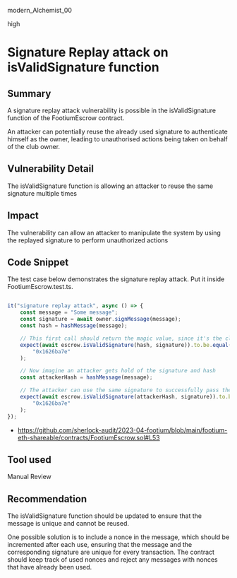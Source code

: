modern_Alchemist_00

high

# Signature Replay attack on isValidSignature function

## Summary
A signature replay attack vulnerability is possible in the isValidSignature function of the FootiumEscrow contract.

An attacker can potentially reuse the already used signature to authenticate himself as the owner, leading to unauthorised actions being taken on behalf of the club owner.

## Vulnerability Detail

The isValidSignature function  is allowing an attacker to reuse the same signature multiple times

## Impact

The vulnerability can allow an attacker to manipulate the system by using the replayed signature to perform unauthorized actions

## Code Snippet

The test case below demonstrates the signature replay attack. Put it inside FootiumEscrow.test.ts.

```javascript

it("signature replay attack", async () => {
    const message = "Some message";
    const signature = await owner.signMessage(message);
    const hash = hashMessage(message);

    // This first call should return the magic value, since it's the club owner's signature
    expect(await escrow.isValidSignature(hash, signature)).to.be.equal(
        "0x1626ba7e"
    );

    // Now imagine an attacker gets hold of the signature and hash
    const attackerHash = hashMessage(message);

    // The attacker can use the same signature to successfully pass the isValidSignature check
    expect(await escrow.isValidSignature(attackerHash, signature)).to.be.equal(
        "0x1626ba7e"
    );
});


```
- https://github.com/sherlock-audit/2023-04-footium/blob/main/footium-eth-shareable/contracts/FootiumEscrow.sol#L53

## Tool used

Manual Review

## Recommendation

The isValidSignature function should be updated to ensure that the message is unique and cannot be reused. 

One possible solution is to include a nonce in the message, which should be incremented after each use, ensuring that the message and the corresponding signature are unique for every transaction. The contract should keep track of used nonces and reject any messages with nonces that have already been used.
